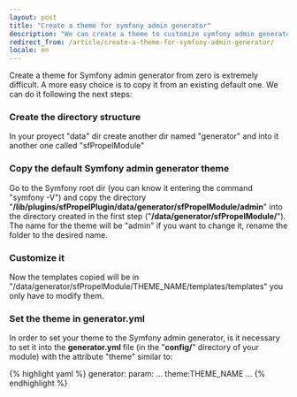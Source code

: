 ```yaml
---
layout: post
title: "Create a theme for symfony admin generator"
description: "We can create a theme to customize symfony admin generator interface"
redirect_from: /article/create-a-theme-for-symfony-admin-generator/
locale: en
---
```


Create a theme for Symfony admin generator from zero is extremely difficult. A more easy choice is to copy it from an existing default one. We can do it following the next steps:

### Create the directory structure
In your proyect "data" dir create another dir named "generator" and into it another one called "sfPropelModule"

### Copy the default Symfony admin generator theme
Go to the Symfony root dir (you can know it entering the command "symfony -V") and copy the directory "**/lib/plugins/sfPropelPlugin/data/generator/sfPropelModule/admin**" into the directory created in the first step ("**/data/generator/sfPropelModule/**").
The name for the theme will be "admin" if you want to change it, rename the folder to the desired name.

### Customize it
Now the templates copied will be in "/data/generator/sfPropelModule/THEME_NAME/templates/templates" you only have to modify them.

### Set the theme in generator.yml
In order to set your theme to the Symfony admin generator, is it necessary to set it into the <strong>generator.yml </strong>file (in the "**config/**" directory of your module) with the attribute "theme" similar to:

{% highlight yaml %}
generator:
  param:
    ...
    theme:THEME_NAME
    ...
{% endhighlight %}
